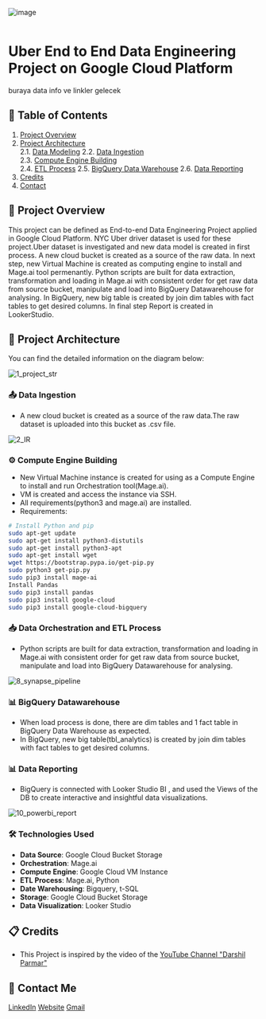 ![image](https://github.com/dogucanelci/Azure_e2e_data_engineering_project_1/assets/59261856/bf084dc4-c403-4b3e-a1c4-f67bdc339f6b)

<h1 style="display: inline-block;"> Uber End to End Data Engineering Project on Google Cloud Platform </h1>
buraya data info ve linkler gelecek

## 📝 Table of Contents
1. [Project Overview](#introduction)
2. [Project Architecture](#project-architecture)  
  2.1. [Data Modeling](#data-modeling)
  2.2. [Data Ingestion](#data-ingestion)  
  2.3. [Compute Engine Building](#data-vm)  
  2.4. [ETL Process](#data-etl)
  2.5. [BigQuery Data Warehouse](#data-bqdwh)
  2.6. [Data Reporting](#data-reporting)
3. [Credits](#credits)
4. [Contact](#contact)

<a name="introduction"></a>
## 🔬 Project Overview 

This project can be defined as End-to-end Data Engineering Project applied in Google Cloud Platform. NYC Uber driver dataset is used for these project.Uber dataset is investigated and new data model is created in first process. A new cloud bucket is created as a source of the raw data. In next step, new Virtual Machine is created as computing engine to install and Mage.ai tool permenantly. Python scripts are built for data extraction, transformation and loading in Mage.ai with consistent order for get raw data from source bucket, manipulate and load into BigQuery Datawarehouse for analysing. In BigQuery, new big table is created by join dim tables with fact tables to get desired columns. In final step Report is created in LookerStudio.

<a name="project-architecture"></a>
## 📝 Project Architecture

You can find the detailed information on the diagram below:

![1_project_str](https://github.com/dogucanelci/Azure_e2e_data_engineering_project_1/assets/59261856/f0fdf9eb-5b61-4f18-806f-2d8f5d2cef13)


<a name="data-ingestion"></a>
### 📤 Data Ingestion
- A new cloud bucket is created as a source of the raw data.The raw dataset is uploaded into this bucket as .csv file. 

![2_IR](https://github.com/dogucanelci/Azure_e2e_data_engineering_project_1/assets/59261856/a2e6d6ee-5b67-4e16-8c99-4c54a1488d5a)

<a name="data-vm"></a>
### ⚙️ Compute Engine Building
- New Virtual Machine instance is created for using as a Compute Engine to install and run Orchestration tool(Mage.ai).
- VM is created and access the instance via SSH.
- All requirements(python3 and mage.ai) are installed.
- Requirements:
```sh
# Install Python and pip 
sudo apt-get update
sudo apt-get install python3-distutils
sudo apt-get install python3-apt
sudo apt-get install wget
wget https://bootstrap.pypa.io/get-pip.py
sudo python3 get-pip.py
sudo pip3 install mage-ai
Install Pandas
sudo pip3 install pandas
sudo pip3 install google-cloud
sudo pip3 install google-cloud-bigquery
```

<a name="data-etl"></a>
### 📥 Data Orchestration and ETL Process
- Python scripts are built for data extraction, transformation and loading in Mage.ai with consistent order for get raw data from source bucket, manipulate and load into BigQuery Datawarehouse for analysing.

![8_synapse_pipeline](https://github.com/dogucanelci/Azure_e2e_data_engineering_project_1/assets/59261856/068eeb10-86e0-4122-b172-6480409f8fa4)

<a name="data-bqdwh"></a>
### 📊 BigQuery Datawarehouse
- When load process is done, there are dim tables and 1 fact table in BigQuery Data Warehouse as expected.
- In BigQuery, new big table(tbl_analytics) is created by join dim tables with fact tables to get desired columns.


<a name="data-reporting"></a>
### 📊 Data Reporting
- BigQuery is connected with Looker Studio BI , and used the Views of the DB to create interactive and insightful data visualizations.

![10_powerbi_report](https://github.com/dogucanelci/Azure_e2e_data_engineering_project_1/assets/59261856/67e3b07b-44f3-448b-b774-202b28850015)


### 🛠️ Technologies Used

- **Data Source**: Google Cloud Bucket Storage
- **Orchestration**: Mage.ai
- **Compute Engine**: Google Cloud VM Instance
- **ETL Process**: Mage.ai, Python 
- **Date Warehousing**: Bigquery, t-SQL
- **Storage**: Google Cloud Bucket Storage
- **Data Visualization**: Looker Studio

<a name="credits"></a>
## 📋 Credits

- This Project is inspired by the video of the [YouTube Channel "Darshil Parmar"](https://www.youtube.com/watch?v=WpQECq5Hx9g)  

<a name="contact"></a>
## 📨 Contact Me

[LinkedIn](https://www.linkedin.com/in/elcidogucan/)
[Website](https://www.dogucanelci.com)
[Gmail](dogucanelci@gmail.com)
